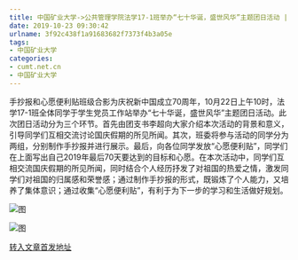 ```yaml
---
title: 中国矿业大学->公共管理学院法学17-1班举办“七十华诞，盛世风华”主题团日活动 | cumt.net.cn
date: 2019-10-23 09:30:42
urlname: 3f92c438f1a91683682f7373f4b3a05e
tags: 
- 中国矿业大学
categories:
- cumt.net.cn
- 中国矿业大学
---
```

手抄报和心愿便利贴班级合影为庆祝新中国成立70周年，10月22日上午10时，法学17-1班全体同学于学生党员工作站举办“七十华诞，盛世风华”主题团日活动。此次团日活动分为三个环节。首先由团支书李超向大家介绍本次活动的背景和意义，引导同学们互相交流讨论国庆假期的所见所闻。其次，班委将参与活动的同学分为两组，分别制作手抄报并进行展示。最后，向各位同学发放“心愿便利贴”，同学们在上面写出自己2019年最后70天要达到的目标和心愿。在本次活动中，同学们互相交流国庆假期的所见所闻，同时结合个人经历抒发了对祖国的热爱之情，激发同学们对祖国的归属感和荣誉感；通过制作手抄报的形式，既锻炼了个人能力，又培养了集体意识；通过收集“心愿便利贴”，有利于为下一步的学习和生活做好规划。

![图](http://xwzx.cumt.edu.cn/_upload/article/images/c7/c9/5d9911cc4a00a79c5f4c04f3d7d6/4215fe13-2823-411a-b43b-06f73b3c2ee2.jpg)

![图](http://xwzx.cumt.edu.cn/_upload/article/images/c7/c9/5d9911cc4a00a79c5f4c04f3d7d6/3ded285b-63e4-469a-bfcf-f74306b8a2e6.jpg)

[转入文章首发地址](http://xwzx.cumt.edu.cn/56/14/c523a546324/page.htm)